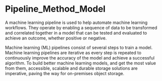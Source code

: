 # Pipeline_Method_Model

A machine learning pipeline is used to help automate machine learning workflows. They operate by enabling a sequence of data to be transformed and correlated together in a model that can be tested and evaluated to achieve an outcome, whether positive or negative.

Machine learning (ML) pipelines consist of several steps to train a model. Machine learning pipelines are iterative as every step is repeated to continuously improve the accuracy of the model and achieve a successful algorithm. To build better machine learning models, and get the most value from them, accessible, scalable and durable storage solutions are imperative, paving the way for on-premises object storage.

